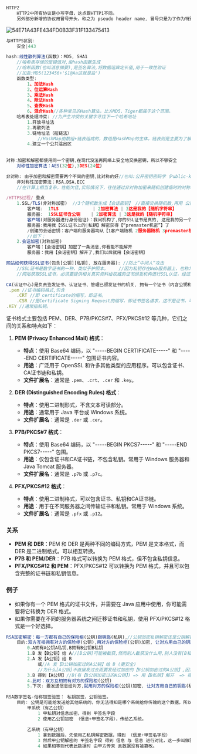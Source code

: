 

```javascript
HTTP2
    HTTP2中所有协议是小写字母，这点跟HTTP1不同。
    另外部分新增的协议用冒号开头，称之为 pseudo header name, 冒号只是为了作为特别的区分.带冒号的 header 头只有几个，其余都只是小写而已
```



![54E71A43FE434FD0B33F31F133475413](https://github.com/CHENJIAMIAN/Blog/assets/20126997/eff408d2-ada7-4e86-9037-7030fdab47f0)


```javascript
与HTTPS区别:
    安全|443

hash:线性散列算法(函数)：MD5, SHA1  
    //哈希表存储的是键值对,由hash函数生成
    //哈希函数(也叫消息摘要),是签名算法,将数据运算定长值,用于一致性验证
    //加盐:MD5(123456+'$1@Aa这就是盐')    
    函数类型:
        1、加法Hash
        2、位运算Hash
        3、乘法Hash
        4、除法Hash
        5、查表Hash
        6、混合Hash//各种常见的Hash算法，比方MD5、Tiger都属于这个范围。
    哈希表处理冲突: //为产生冲突的关键字寻找下一个哈希地址
        1.开放寻址法
        2.再散列法
        3.链地址法（拉链法）
            //HashMap由数组+链表组成的，数组是HashMap的主体，链表则是主要为了解决哈希冲突而存在的
        4.建立一个公共溢出区
    
    
对称:加密和解密都使用同一个密钥,在现代没法再网络上安全地交换密钥，所以不够安全
    对称性加密算法：AES(32位),3DES(24位)

非对称: 由于加密和解密需要两个不同的密钥,比对称的好//也叫:公开密钥密码学（Public-key cryptography)    
    非对称性加密算法：RSA,DSA,ECC
    //在计算上相当复杂，性能欠佳,实际情况下，往往通过非对称加密来随机创建临时的对称秘钥，亦即对话键，然后才通过对称加密来传输大量、主体的数据。

/HTTPS过程/ 重点
    1.SSL/TLS(非对称加密)  //3个随机数生成【会话密钥】 //直接交换随机数,再用 公私钥 交换 第3个 随机数
        客户端:  1TLS             | 2加密算法 | 3这是我的【随机字符串】
        服务器:  1SSL证书含公钥    | 2加密算法 | 3这是我的【随机字符串】
        客户端(对服务器进行身份验证)：我问机构了,你的SSL证书是真的, 这是我的另一个用你【SSL证书上的|公钥】加密的【“premaster机密随机字符串”】
        服务器:我用我【SSL证书上的|私钥】解密获得【“premaster机密”】了
        /创建的会话密钥：客户端和服务器均从【1客户端随机 2服务器随机 3premaster机密随机字符串】生成【会话密钥】。他们应该得出相同的结果。/
        //如下：
    2.会话加密(对称加密)
        客户端：【会话密钥】加密了一条消息,你看能不能解开
        服务器：我用【会话密钥】解开了,我们以后就用【会话密钥】


```

```js
网站如何获得SSL证书(包含[公钥][私钥], 放在服务器): //防止”中间人“攻击
    //SSL证书是数字证书的一种，类似于护照本。    //因为私钥存在Web服务器上，也称为SSL服务器证书
    //网站获取SSL证书，必须要提供相关真实资料给权威的证书颁发机构进行SSL认证，经过彻底验证的 真实网站才有资格获取SSL证书。

CA(认证中心)是负责签发证书、认证证书、管理已颁发证书的机关, 拥有一个证书（内含公钥和私钥）
 .pem //证书编码格式,包含
    .CRT //即 certificate的缩写，即证书。   
    .CSR //是Certificate Signing Request的缩写，即证书签名请求，这不是证书，可以简单理解成【公钥】，生成证书时要把这个提交给权威的证书颁发机构。
.KEY //通常指私钥。

```
证书格式主要包括 PEM、DER、P7B/PKCS#7、PFX/PKCS#12 等几种，它们之间的关系和特点如下：

1. **PEM (Privacy Enhanced Mail) 格式**：
   - **特点**：使用 Base64 编码，以 "-----BEGIN CERTIFICATE-----" 和 "-----END CERTIFICATE-----" 包围证书内容。
   - **用途**：广泛用于 OpenSSL 和许多其他类型的应用程序。可以包含证书、CA证书链和私钥。
   - **文件扩展名**：通常是 `.pem`、`.crt`、`.cer` 和 `.key`。

2. **DER (Distinguished Encoding Rules) 格式**：
   - **特点**：使用二进制形式，不含文本可读部分。
   - **用途**：通常用于 Java 平台或 Windows 系统。
   - **文件扩展名**：通常是 `.der` 或 `.cer`。

3. **P7B/PKCS#7 格式**：
   - **特点**：使用 Base64 编码，以 "-----BEGIN PKCS7-----" 和 "-----END PKCS7-----" 包围。
   - **用途**：仅包含证书和CA证书链，不包含私钥。常用于 Windows 服务器和 Java Tomcat 服务器。
   - **文件扩展名**：通常是 `.p7b` 或 `.p7c`。

4. **PFX/PKCS#12 格式**：
   - **特点**：使用二进制格式，可以包含证书、私钥和CA证书链。
   - **用途**：用于在不同服务器之间传输证书和私钥。常用于 Windows 系统。
   - **文件扩展名**：通常是 `.pfx` 或 `.p12`。

### 关系

- **PEM 和 DER**：PEM 和 DER 是两种不同的编码方式，PEM 是文本格式，而 DER 是二进制格式。可以相互转换。
- **P7B 和 PEM/DER**：P7B 格式可以转换为 PEM 格式，但不包含私钥信息。
- **PFX/PKCS#12 和 PEM**：PFX/PKCS#12 可以转换为 PEM 格式，并且可以包含完整的证书链和私钥信息。

### 例子

- 如果你有一个 PEM 格式的证书文件，并需要在 Java 应用中使用，你可能需要将它转换为 DER 格式。
- 如果你需要在不同的服务器系统之间迁移证书和私钥，使用 PFX/PKCS#12 格式是一个好选择。
```js
RSA加密解密：每一方都有自己的保险柜(公钥)跟钥匙(私钥),//公钥加密私钥解密还是公钥解密私钥加密其实都是一样的,只是相对的说法
    目的:双方互相拥有对方的保险柜(公钥),用对方的保险柜(公钥)加密, 让对方用自己的钥匙(私钥)解密
        0.A拥有A公钥A私钥,B拥有B公钥B私钥
        1.B 发【B公钥】给 A//[B公钥]可能被截获,然而别人截获没什么用,别人没有[B私钥]
        2.A 发【A公钥】给 B
            或//A 发【B公钥加密过的A公钥】给 B (更安全)
            //为什么[A公钥]不直接发过去而要发经过加密的【B公钥加密过的A公钥】,因为加密后别人截获【B公钥加密过的A公钥】也用不了,确保[A公钥]只有B拥有
        3.B 得到【A公钥】//B(有【B公钥加密过的A公钥】) => 用【B私钥】解开  => 得到【A公钥】
        4.此时：双方互相拥有对方的保险柜(公钥)
        5.下次: 要发送信息给对方,就用对方的保险柜(公钥)加密, 让对方用自己的钥匙(私钥)解密
    
RSA数字签名-俗称加签验签： 私钥加签，公钥验签。
    目的: 公钥是可能给发送给其他系统的，你无法得知是哪个系统给你传输的这个数据，所以就有了签名这一说。
        甲系统（有乙公钥）
            1 甲私钥对信息加密，得到 甲签名字段
            2 使用乙公钥加密 （信息+甲签名字段），传给乙系统。
        
        乙系统（有甲公钥）
            1 拿到数据后，先使用乙私钥解密数据，得到 （信息+甲签名字段）
            3 然后甲公钥解密的 甲签名字段 得到 信息 与 信息 进行对比，这一步叫做验签
            4 如果相等则代表此数据时 由甲方传来 且数据没有被篡改。     
```



